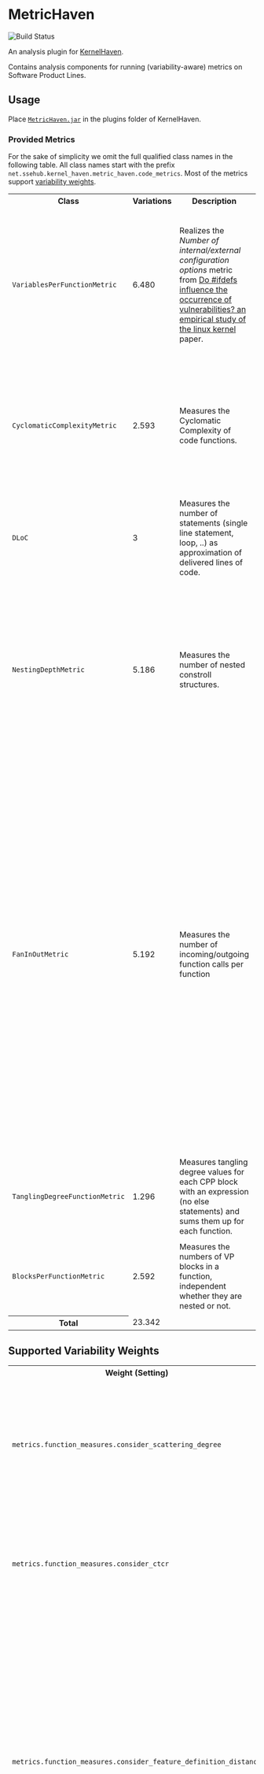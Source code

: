 # MetricHaven

![Build Status](https://jenkins.sse.uni-hildesheim.de/buildStatus/icon?job=KernelHaven_MetricHaven)

An analysis plugin for [KernelHaven](https://github.com/KernelHaven/KernelHaven).

Contains analysis components for running (variability-aware) metrics on Software Product Lines.

## Usage

Place [`MetricHaven.jar`](https://jenkins.sse.uni-hildesheim.de/view/KernelHaven/job/KernelHaven_MetricHaven/lastSuccessfulBuild/artifact/build/jar/MetricHaven.jar) in the plugins folder of KernelHaven.

### Provided Metrics
For the sake of simplicity we omit the full qualified class names in the following table. All class names start with the
prefix `net.ssehub.kernel_haven.metric_haven.code_metrics`. Most of the metrics support [variability weights](#supported-variability-weights).

<table style="width:100%">
  <tr>
    <th>Class</th>
    <th>Variations</th>
    <th>Description</th>
    <th>Options</th>
  </tr>
  <!-- VariablesPerFunctionMetric -->
  <tr>
    <td><code>VariablesPerFunctionMetric</code></td>
    <td>6.480</td>
    <td>Realizes the <i>Number of internal/external configuration options</i> metric from
        <a href="https://doi.org/10.1145/2934466.2934467"> Do #ifdefs influence the occurrence of vulnerabilities? an
        empirical study of the linux kernel</a> paper.
    </td>
    <td>
      <code>metrics.variables_per_function.measured_variables_type</code>:
      <ul>
        <li><code>INTERNAL</code>: Counts the number of variables used inside the function</li>
        <li><code>EXTERNAL</code>: Counts the number of variables used outside the function</li>
        <li><code>EXTERNAL_WITH_BUILD_VARS</code>: Counts the number of variables used outside the function (considers variables of the build model (requires provided build model))</li>
        <li><code>ALL</code>: <code>EXTERNAL + INTERNAL</code></li>
        <li><code>ALL_WITH_BUILD_VARS</code>: <code>EXTERNAL_WITH_BUILD_VARS + INTERNAL</code></li>
      </ul>
      All variations may be combined with any of the variability weights from below.
    </td>
  </tr>
  <!-- CyclomaticComplexityMetric -->
  <tr>
    <td><code>CyclomaticComplexityMetric</code></td>
    <td>2.593</td>
    <td>Measures the Cyclomatic Complexity of code functions.
    </td>
    <td>
      <code>metrics.cyclomatic_complexity.measured_type</code>:
      <ul>
        <li><code>MCCABE</code>: Measures the cyclomatic complexity of classical code elements as defined by McCabe; uses a simplification that only the following keywords will be counted: <tt>if, for, while, case</tt>.</li>
        <li><code>VARIATION_POINTS</code>: Measures the cyclomatic complexity of variation points only; uses a simplification that only the following keywords will be counted: <tt>if, elif</tt>.</li>
        <li><code>ALL</code>: <code>MCCABE + VARIATION_POINTS</code></li>
      </ul>
      All variations except for <code>MCCABE</code> may be combined with any of the variability weights from below.
  </tr>
  <!-- DLoC -->
  <tr>
    <td><code>DLoC</code></td>
    <td>3</td>
    <td>Measures the number of statements (single line statement, loop, ..) as approximation of delivered lines of code.</td>
    <td>
      <code>metrics.loc.measured_type</code>:
      <ul>
        <li><code>DLOC</code>: Measures the non-CPP code elements (also of they are surrounded by an CPP-block).</li>
        <li><code>LOF</code>: Measures the lines of feature code (only elements surrounded by CPP-blocks, if a variability model is passed, it checks if at least one variable of the variability model is used in the CPP-block)</li>
        <li><code>PLOF</code>: <code>LOF / DLOC</code></li>
      </ul>
    </td>
  </tr>
  <!-- NestingDepthMetric -->
  <tr>
    <td><code>NestingDepthMetric</code></td>
    <td>5.186</td>
    <td>Measures the number of nested constroll structures.</td>
    <td>
      <code>metrics.nesting_depth.measured_type</code>:
      <ul>
        <li><code>CLASSIC_ND_MAX</code>: Maximum depth (within a function) of non-CPP structures.</li>
        <li><code>CLASSIC_ND_AVG</code>: Average depth (within a function) of non-CPP structures.</li>
        <li><code>VP_ND_MAX</code>: Maximum depth (within a function) only of CPP structures.</li>
        <li><code>VP_ND_AVG</code>: Average depth (within a function) only of CPP structures.</li>
        <li><code>COMBINED_ND_MAX</code>: Maximum depth (within a function) of non-CPP and CPP structures.</li>
        <li><code>COMBINED_ND_AVG</code>: Average depth (within a function) of non-CPP and CPP structures.</li>
      </ul>
      All variations except for <code>CLASSIC_ND_*</code> may be combined with any of the variability weights from below.
    </td>
  </tr>
  <!-- FanInOutMetric -->
  <tr>
    <td><code>FanInOutMetric</code></td>
    <td>5.192</td>
    <td>Measures the number of incoming/outgoing function calls per function</td>
    <td>
      <code>metrics.fan_in_out.type</code>:
      <ul>
        <li><code>CLASSICAL_FAN_IN_GLOBALLY</code>: Measures how often a function is called from anywhere in the code (independently of CPP-blocks).</li>
        <li><code>CLASSICAL_FAN_IN_LOCALLY</code>: Measures how often a function is called from inside the same file (independently of CPP-blocks).</li>
        <li><code>CLASSICAL_FAN_OUT_GLOBALLY</code>: Measures how many other functions (from anywhere in the code) a function is calling (independently of CPP-blocks).</li>
        <li><code>CLASSICAL_FAN_OUT_LOCALLY</code>: Measures how many other functions (in the same file) a function is calling (independently of CPP-blocks).</li>
        <li><code>VP_FAN_IN_GLOBALLY</code>: Measures how often a function is called from anywhere in the code (only if nested in CPP-Blocks).</li>
        <li><code>VP_FAN_IN_LOCALLY</code>: Measures how often a function is called from inside the same file (only if nested in CPP-Blocks).</li>
        <li><code>VP_FAN_OUT_GLOBALLY</code>: Measures how many other functions (from anywhere in the code) a function is calling (only in CPP-blocks).</li>
        <li><code>VP_FAN_OUT_LOCALLY</code>: Measures how many other functions (in the same file) a function is calling (only in CPP-blocks).</li>
        <li><code>DEGREE_CENTRALITY_IN_GLOBALLY</code>: Measures <code>No. of features + 1</code> when function is called from anywhere in the code.</li>
        <li><code>DEGREE_CENTRALITY_IN_LOCALLY</code>: Measures <code>No. of features + 1</code> when function is called from the same file.</li>
        <li><code>DEGREE_CENTRALITY_OUT_GLOBALLY</code>: Measures <code>No. of features + 1</code> for function calls to other functions to anywhere in code.</li>
        <li><code>DEGREE_CENTRALITY_OUT_LOCALLY</code>: Measures <code>No. of features + 1</code> for function calls to other functions in the same file.</li>
      </ul>
      <code>DEGREE_CENTRALITY_*</code> variations may be combined with any of the variability weights from below.
    </td>
  </tr>
  <!-- TanglingDegreeFunctionMetric -->
  <tr>
    <td><code>TanglingDegreeFunctionMetric</code></td>
    <td>1.296</td>
    <td>Measures tangling degree values for each CPP block with an expression (no else statements) and sums them up for each function. </td>
    <td>This metric has no individual settings, but supports any of the variability weights from below.
    </td>
  </tr>
  <!-- BlocksPerFunctionMetric -->
  <tr>
    <td><code>BlocksPerFunctionMetric</code></td>
    <td>2.592</td>
    <td>Measures the numbers of VP blocks in a function, independent whether they are nested or not.
    </td>
    <td>
      <code>metrics.blocks_per_function.measured_block_type</code>:
      <ul>
        <li><code>BLOCK_AS_ONE</code>: if, elif, else are counted as one block</li>
        <li><code>SEPARATE_PARTIAL_BLOCKS</code>: if, elif, else are treated as three independent blocks</li>
      </ul>
      All variations may be combined with any of the variability weights from below.
    </td>
  </tr>
  <tr>
    <th>Total</th>
    <td>23.342</td>
    <td></td>
    <td></td>
  </tr>
</table>

## Supported Variability Weights
<table style="width:100%">
  <tr>
    <th>Weight (Setting)</th>
    <th>Description</th>
    <th>Values</th>
  </tr>
  <!-- Scattering Degree -->
  <tr>
    <td><code>metrics.function_measures.consider_scattering_degree</code></td>
    <td>Weights features used in code blocks based on their scattering degree (how often they are used in code).</td>
    <td>
      <ul>
        <li><code>NO_SCATTERING</code>: Won't consider scattering degree of measured variables</li>
        <li><code>SD_VP</code>: Weights each variable with its variation point scattering (e.g., no of ifdefs a variable is used in).</li>
        <li><code>SD_FILE</code>: Weights each variable with its file scattering.</li>
      </ul>
    </td>
  </tr>
  <!-- Cross-Tree Constraint Ratios -->
  <tr>
    <td><code>metrics.function_measures.consider_ctcr</code></td>
    <td>Weights features based on their usage in cross-tree constraints of the variability model.</td>
    <td>
      <ul>
        <li><code>NO_CTCR</code>: Won't consider constraints of the variability model</li>
        <li><code>INCOMIG_CONNECTIONS</code>: Weights each variable with the no. of distinct variables, specifying a constraint <b>TO</b> the measured variable.</li>
        <li><code>OUTGOING_CONNECTIONS</code>: Weights each variable with the no. of distinct variables, referenced in constraints defined <b>BY</b> the measured variable.</li>
        <li><code>ALL_CTCR</code>: Weights each variable with the (INCOMIG_CONNECTIONS + OUTGOING_CONNECTIONS).</li>
      </ul>
    </td>
  </tr>
  <!-- Feature Distances -->
  <tr>
    <td><code>metrics.function_measures.consider_feature_definition_distance</code></td>
    <td>Weights features based on the distance where they are defined (location of the variability model) and their usage (location of the measured code artifact). Requires an extracted variability model, which provides information where in the file system a feature was defined.</td>
    <td>
      <ul>
        <li><code>NO_DISTANCE</code>: Won't consider feature distances</li>
        <li><code>SHORTEST_DISTANCE</code>: Computes the shortest way to traverse from the folder of the currently measured code artifact to the folder containing the definition of the feature in the variability model. If mutliple definition exist (e.g., supported by Kconfig), the shortes path is used.</li>
    </ul>
    </td>
  </tr>
  <!-- Feature Types -->
  <tr>
    <td><code>metrics.function_measures.consider_feature_types</code></td>
    <td>Weights features based on their data type. Requires an extracted variability model.</td>
    <td>
      <ul>
        <li><code>NO_TYPE_MEASURING</code>: Won't consider any weights with respect to the type of the feature.</li>
        <li><code>TYPE_WEIGHTS_BY_FILE</code>: Requires the configuration of weights per feature type in the configuration file (via <code>metrics.function_measures.weight_definitions</code>). Each type weight is defined via a 2-tuple separated by a colon in the form of <code>name:value</code>.</li>
      </ul>
    </td>
  </tr>
  <!-- Hierarchy Types -->
  <tr>
    <td><code>metrics.function_measures.consider_feature_hierarchies</code></td>
    <td>Weights features based on their hierarchy level as models in the variability model. Requires an extracted variability model, which provides information of the hierarchy.</td>
    <td>
      <ul>
        <li><code>NO_HIERARCHY_MEASURING</code>: Won't consider any feature hierarchies.</li>
        <li><code>HIERARCHY_WEIGHTS_BY_FILE</code>: Requires the configuration of hierarchy weights in the configuration file (via <code>metrics.function_measures.hierarchy_weight_definitions</code>). Each hierarchy type is defined via a 2-tuple separated by a colon in the form of <code>name:value</code>. Supported hierarchy types are <code>top</code>, <code>intermediate</code>, and <code>leaf</code></li>
        <li><code>HIERARCHY_WEIGHTS_BY_LEVEL</code>: The hierarchy (level) is directly used as weight.</li>
      </ul>
    </td>
  </tr>
  <!-- Structures / CoC -->
  <tr>
    <td><code>metrics.function_measures.consider_varmodel_structures</code></td>
    <td>Weights features based on the number of childred / parents they have.</td>
    <td>
      <ul>
        <li><code>NO_STRUCTURAL_MEASUREMENT</code>: Won't consider any feature structures.</li>
        <li><code>NUMBER_OF_CHILDREN</code>: Counts the number of (direct) children a features has.</li>
        <li><code>COC</code>: Count all edges (inspired by CoC).</li>
      </ul>
    </td>
  </tr>
</table>

## Dependencies

In addition to KernelHaven, this plugin has the following dependencies:
* A code extractor, which extracts an AST (`SyntaxElement`s).
* A variability model extractor, which provides support for
  * Cross-tree constraint ratios for <code>CTCR</code> options.
  * Location of feature definitions for <code>feature_definition_distance</code> options.
* A build model extractor, for some of the options (see description from above).

## Guidance
The follwoing classes execute all currently available metrics in one step, without requiring a detailed configuration:
<table style="width:100%">
  <tr>
    <th>Class</th>
    <th>Description</th>
  </tr>
  <tr>
    <td><code>net.ssehub.kernel_haven.metric_haven.metric_components.AllFunctionMetrics</code></td>
    <td>All code function metrics</td>
  </tr>
  <tr>
    <td><code>net.ssehub.kernel_haven.metric_haven.metric_components.MetricsRunner</code></td>
    <td>All variations of one code function metric, requires <code>analysis.metrics_runner.metrics_class</code> as additional parameter so specify the metric to be executed.</td>
  </tr>
</table>

## License

This plugin is licensed under the [Apache License 2.0](https://www.apache.org/licenses/LICENSE-2.0.html).
